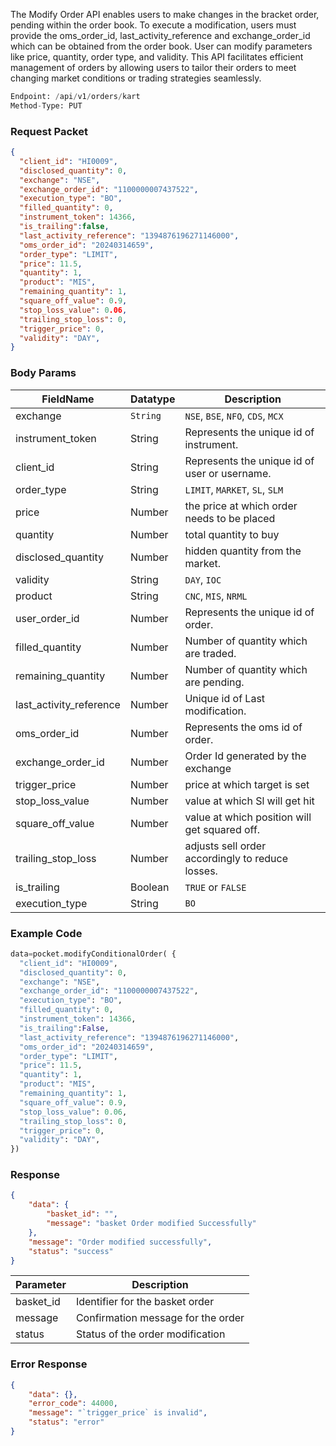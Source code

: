 <!-- ## Modify Bracket Order -->
The Modify Order API enables users to make changes in the bracket order, pending within the order book. To execute a modification, users must provide the oms_order_id, last_activity_reference and exchange_order_id which can be obtained from the order book. User can modify parameters like price, quantity, order type, and validity. This API facilitates efficient management of orders by allowing users to tailor their orders to meet changing market conditions or trading strategies seamlessly.


```python
Endpoint: /api/v1/orders/kart
Method-Type: PUT
```

### Request Packet
```json
{
  "client_id": "HI0009",
  "disclosed_quantity": 0,
  "exchange": "NSE",
  "exchange_order_id": "1100000007437522",
  "execution_type": "BO",
  "filled_quantity": 0,
  "instrument_token": 14366,
  "is_trailing":false,
  "last_activity_reference": "1394876196271146000",
  "oms_order_id": "20240314659",
  "order_type": "LIMIT",
  "price": 11.5,
  "quantity": 1,
  "product": "MIS",
  "remaining_quantity": 1,
  "square_off_value": 0.9,
  "stop_loss_value": 0.06,
  "trailing_stop_loss": 0,
  "trigger_price": 0,
  "validity": "DAY",
}
```

### Body Params
| FieldName                | Datatype | Description                                       |
|--------------------------|----------|---------------------------------------------------|
| exchange                 | `String`   | `NSE`, `BSE`, `NFO`, `CDS`, `MCX`                          |
| instrument_token         | String   | Represents the unique id of instrument.           |
| client_id                | String   | Represents the unique id of user or username.     |
| order_type               | String   | `LIMIT`, `MARKET`, `SL`, `SLM`                           |
| price              | Number     | the price at which order needs to be placed                                 |
| quantity           | Number     | total quantity to buy                                 |
| disclosed_quantity | Number     | hidden quantity from the market.                      |
| validity                 | String   | `DAY`, `IOC`                                        |
| product                  | String   | `CNC`, `MIS`, `NRML`                                    |
| user_order_id            | Number   | Represents the unique id of order.                |
| filled_quantity          | Number   | Number of quantity which are traded.              |
| remaining_quantity       | Number   | Number of quantity which are pending.             |
| last_activity_reference  | Number   | Unique id of Last modification.                   |
| oms_order_id            | Number   | Represents the oms id of order.                |
| exchange_order_id        | Number   |  Order Id generated by the exchange                                       |
| trigger_price      | Number     | price at which target is set                                 |
| stop_loss_value    | Number     |value at which Sl will get hit                      |
| square_off_value   | Number     | value at which position will get squared off.                       |
| trailing_stop_loss | Number     | adjusts sell order accordingly to reduce losses.                      |
| is_trailing              | Boolean  | `TRUE` or `FALSE`                                     |
| execution_type           | String   | `BO`                                                |


### Example Code
```python
data=pocket.modifyConditionalOrder( {
  "client_id": "HI0009",
  "disclosed_quantity": 0,
  "exchange": "NSE",
  "exchange_order_id": "1100000007437522",
  "execution_type": "BO",
  "filled_quantity": 0,
  "instrument_token": 14366,
  "is_trailing":False,
  "last_activity_reference": "1394876196271146000",
  "oms_order_id": "20240314659",
  "order_type": "LIMIT",
  "price": 11.5,
  "quantity": 1,
  "product": "MIS",
  "remaining_quantity": 1,
  "square_off_value": 0.9,
  "stop_loss_value": 0.06,
  "trailing_stop_loss": 0,
  "trigger_price": 0,
  "validity": "DAY",
})
```

### Response
```json
{
    "data": {
        "basket_id": "",
        "message": "basket Order modified Successfully"
    },
    "message": "Order modified successfully",
    "status": "success"
}
```

| Parameter           | Description                          |
|---------------|--------------------------------------|
| basket_id     | Identifier for the basket order      |
| message       | Confirmation message for the order   |
| status        | Status of the order modification     |


### Error Response
```json
{
    "data": {},
    "error_code": 44000,
    "message": "`trigger_price` is invalid",
    "status": "error"
}
```
